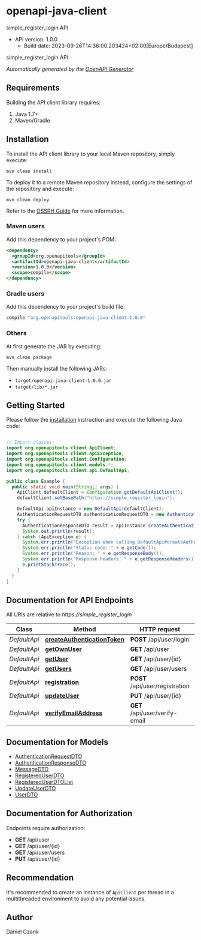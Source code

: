# openapi-java-client

simple_register_login API
- API version: 1.0.0
  - Build date: 2023-09-26T14:36:00.203424+02:00[Europe/Budapest]

simple_register_login API


*Automatically generated by the [OpenAPI Generator](https://openapi-generator.tech)*


## Requirements

Building the API client library requires:
1. Java 1.7+
2. Maven/Gradle

## Installation

To install the API client library to your local Maven repository, simply execute:

```shell
mvn clean install
```

To deploy it to a remote Maven repository instead, configure the settings of the repository and execute:

```shell
mvn clean deploy
```

Refer to the [OSSRH Guide](http://central.sonatype.org/pages/ossrh-guide.html) for more information.

### Maven users

Add this dependency to your project's POM:

```xml
<dependency>
  <groupId>org.openapitools</groupId>
  <artifactId>openapi-java-client</artifactId>
  <version>1.0.0</version>
  <scope>compile</scope>
</dependency>
```

### Gradle users

Add this dependency to your project's build file:

```groovy
compile "org.openapitools:openapi-java-client:1.0.0"
```

### Others

At first generate the JAR by executing:

```shell
mvn clean package
```

Then manually install the following JARs:

* `target/openapi-java-client-1.0.0.jar`
* `target/lib/*.jar`

## Getting Started

Please follow the [installation](#installation) instruction and execute the following Java code:

```java

// Import classes:
import org.openapitools.client.ApiClient;
import org.openapitools.client.ApiException;
import org.openapitools.client.Configuration;
import org.openapitools.client.models.*;
import org.openapitools.client.api.DefaultApi;

public class Example {
  public static void main(String[] args) {
    ApiClient defaultClient = Configuration.getDefaultApiClient();
    defaultClient.setBasePath("https://simple_register_login");

    DefaultApi apiInstance = new DefaultApi(defaultClient);
    AuthenticationRequestDTO authenticationRequestDTO = new AuthenticationRequestDTO(); // AuthenticationRequestDTO | 
    try {
      AuthenticationResponseDTO result = apiInstance.createAuthenticationToken(authenticationRequestDTO);
      System.out.println(result);
    } catch (ApiException e) {
      System.err.println("Exception when calling DefaultApi#createAuthenticationToken");
      System.err.println("Status code: " + e.getCode());
      System.err.println("Reason: " + e.getResponseBody());
      System.err.println("Response headers: " + e.getResponseHeaders());
      e.printStackTrace();
    }
  }
}

```

## Documentation for API Endpoints

All URIs are relative to *https://simple_register_login*

Class | Method | HTTP request | Description
------------ | ------------- | ------------- | -------------
*DefaultApi* | [**createAuthenticationToken**](docs/DefaultApi.md#createAuthenticationToken) | **POST** /api/user/login | POST api/user/login
*DefaultApi* | [**getOwnUser**](docs/DefaultApi.md#getOwnUser) | **GET** /api/user | GET api/user
*DefaultApi* | [**getUser**](docs/DefaultApi.md#getUser) | **GET** /api/user/{id} | GET api/user/{id}
*DefaultApi* | [**getUsers**](docs/DefaultApi.md#getUsers) | **GET** /api/user/users | GET api/user/users
*DefaultApi* | [**registration**](docs/DefaultApi.md#registration) | **POST** /api/user/registration | POST api/user/registration
*DefaultApi* | [**updateUser**](docs/DefaultApi.md#updateUser) | **PUT** /api/user/{id} | PUT api/user/{id}
*DefaultApi* | [**verifyEmailAddress**](docs/DefaultApi.md#verifyEmailAddress) | **GET** /api/user/verify-email | GET api/user/verify-email


## Documentation for Models

 - [AuthenticationRequestDTO](docs/AuthenticationRequestDTO.md)
 - [AuthenticationResponseDTO](docs/AuthenticationResponseDTO.md)
 - [MessageDTO](docs/MessageDTO.md)
 - [RegisteredUserDTO](docs/RegisteredUserDTO.md)
 - [RegisteredUserDTOList](docs/RegisteredUserDTOList.md)
 - [UpdateUserDTO](docs/UpdateUserDTO.md)
 - [UserDTO](docs/UserDTO.md)


## Documentation for Authorization

Endpoints require authorization:
- **GET** /api/user
- **GET** /api/user/{id}
- **GET** /api/user/users
- **PUT** /api/user/{id}

## Recommendation

It's recommended to create an instance of `ApiClient` per thread in a multithreaded environment to avoid any potential issues.

## Author
Daniel Czank